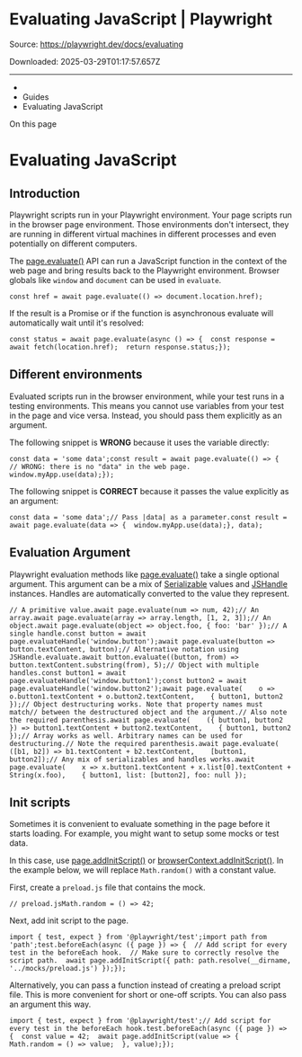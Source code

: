 # Evaluating JavaScript | Playwright

Source: https://playwright.dev/docs/evaluating

Downloaded: 2025-03-29T01:17:57.657Z

---

*   [](/)
*   Guides
*   Evaluating JavaScript

On this page

Evaluating JavaScript
=====================

Introduction[​](#introduction "Direct link to Introduction")
------------------------------------------------------------

Playwright scripts run in your Playwright environment. Your page scripts run in the browser page environment. Those environments don't intersect, they are running in different virtual machines in different processes and even potentially on different computers.

The [page.evaluate()](/docs/api/class-page#page-evaluate) API can run a JavaScript function in the context of the web page and bring results back to the Playwright environment. Browser globals like `window` and `document` can be used in `evaluate`.

    const href = await page.evaluate(() => document.location.href);

If the result is a Promise or if the function is asynchronous evaluate will automatically wait until it's resolved:

    const status = await page.evaluate(async () => {  const response = await fetch(location.href);  return response.status;});

Different environments[​](#different-environments "Direct link to Different environments")
------------------------------------------------------------------------------------------

Evaluated scripts run in the browser environment, while your test runs in a testing environments. This means you cannot use variables from your test in the page and vice versa. Instead, you should pass them explicitly as an argument.

The following snippet is **WRONG** because it uses the variable directly:

    const data = 'some data';const result = await page.evaluate(() => {  // WRONG: there is no "data" in the web page.  window.myApp.use(data);});

The following snippet is **CORRECT** because it passes the value explicitly as an argument:

    const data = 'some data';// Pass |data| as a parameter.const result = await page.evaluate(data => {  window.myApp.use(data);}, data);

Evaluation Argument[​](#evaluation-argument "Direct link to Evaluation Argument")
---------------------------------------------------------------------------------

Playwright evaluation methods like [page.evaluate()](/docs/api/class-page#page-evaluate) take a single optional argument. This argument can be a mix of [Serializable](https://developer.mozilla.org/en-US/docs/Web/JavaScript/Reference/Global_Objects/JSON/stringify#Description "Serializable") values and [JSHandle](/docs/api/class-jshandle "JSHandle") instances. Handles are automatically converted to the value they represent.

    // A primitive value.await page.evaluate(num => num, 42);// An array.await page.evaluate(array => array.length, [1, 2, 3]);// An object.await page.evaluate(object => object.foo, { foo: 'bar' });// A single handle.const button = await page.evaluateHandle('window.button');await page.evaluate(button => button.textContent, button);// Alternative notation using JSHandle.evaluate.await button.evaluate((button, from) => button.textContent.substring(from), 5);// Object with multiple handles.const button1 = await page.evaluateHandle('window.button1');const button2 = await page.evaluateHandle('window.button2');await page.evaluate(    o => o.button1.textContent + o.button2.textContent,    { button1, button2 });// Object destructuring works. Note that property names must match// between the destructured object and the argument.// Also note the required parenthesis.await page.evaluate(    ({ button1, button2 }) => button1.textContent + button2.textContent,    { button1, button2 });// Array works as well. Arbitrary names can be used for destructuring.// Note the required parenthesis.await page.evaluate(    ([b1, b2]) => b1.textContent + b2.textContent,    [button1, button2]);// Any mix of serializables and handles works.await page.evaluate(    x => x.button1.textContent + x.list[0].textContent + String(x.foo),    { button1, list: [button2], foo: null });

Init scripts[​](#init-scripts "Direct link to Init scripts")
------------------------------------------------------------

Sometimes it is convenient to evaluate something in the page before it starts loading. For example, you might want to setup some mocks or test data.

In this case, use [page.addInitScript()](/docs/api/class-page#page-add-init-script) or [browserContext.addInitScript()](/docs/api/class-browsercontext#browser-context-add-init-script). In the example below, we will replace `Math.random()` with a constant value.

First, create a `preload.js` file that contains the mock.

    // preload.jsMath.random = () => 42;

Next, add init script to the page.

    import { test, expect } from '@playwright/test';import path from 'path';test.beforeEach(async ({ page }) => {  // Add script for every test in the beforeEach hook.  // Make sure to correctly resolve the script path.  await page.addInitScript({ path: path.resolve(__dirname, '../mocks/preload.js') });});

Alternatively, you can pass a function instead of creating a preload script file. This is more convenient for short or one-off scripts. You can also pass an argument this way.

    import { test, expect } from '@playwright/test';// Add script for every test in the beforeEach hook.test.beforeEach(async ({ page }) => {  const value = 42;  await page.addInitScript(value => {    Math.random = () => value;  }, value);});